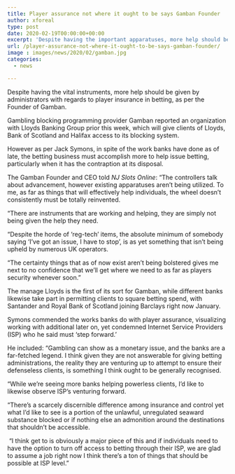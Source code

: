 ```yaml
---
title: Player assurance not where it ought to be says Gamban Founder
author: xforeal 
type: post
date: 2020-02-19T00:00:00+00:00
excerpt: 'Despite having the important apparatuses, more help should be given by administrators with regards to player security in betting, as per the Founder of Gamban '
url: /player-assurance-not-where-it-ought-to-be-says-gamban-founder/
image : images/news/2020/02/gamban.jpg
categories:
  - news

---
```

Despite having the vital instruments, more help should be given by administrators with regards to player insurance in betting, as per the Founder of Gamban.

Gambling blocking programming provider Gamban reported an organization with Lloyds Banking Group prior this week, which will give clients of Lloyds, Bank of Scotland and Halifax access to its blocking system.

However as per Jack Symons, in spite of the work banks have done as of late, the betting business must accomplish more to help issue betting, particularly when it has the contraption at its disposal.

The Gamban Founder and CEO told _NJ Slots Online_: &ldquo;The controllers talk about advancement, however existing apparatuses aren&rsquo;t being utilized. To me, as far as things that will effectively help individuals, the wheel doesn&rsquo;t consistently must be totally reinvented.

&ldquo;There are instruments that are working and helping, they are simply not being given the help they need.

&ldquo;Despite the horde of &lsquo;reg-tech&rsquo; items, the absolute minimum of somebody saying &lsquo;I&rsquo;ve got an issue, I have to stop&rsquo;, is as yet something that isn&rsquo;t being upheld by numerous UK operators.

&ldquo;The certainty things that as of now exist aren&rsquo;t being bolstered gives me next to no confidence that we&rsquo;ll get where we need to as far as players security whenever soon.&rdquo;

The manage Lloyds is the first of its sort for Gamban, while different banks likewise take part in permitting clients to square betting spend, with Santander and Royal Bank of Scotland joining Barclays right now January.

Symons commended the works banks do with player assurance, visualizing working with additional later on, yet condemned Internet Service Providers (ISP) who he said must &lsquo;step forward.&#8217;

He included: &ldquo;Gambling can show as a monetary issue, and the banks are a far-fetched legend. I think given they are not answerable for giving betting administrations, the reality they are venturing up to attempt to ensure their defenseless clients, is something I think ought to be generally recognised.

&ldquo;While we&rsquo;re seeing more banks helping powerless clients, I&rsquo;d like to likewise observe ISP&rsquo;s venturing forward.

&ldquo;There&rsquo;s a scarcely discernible difference among insurance and control yet what I&rsquo;d like to see is a portion of the unlawful, unregulated seaward substance blocked or if nothing else an admonition around the destinations that shouldn&rsquo;t be accessible.

&nbsp;&ldquo;I think get to is obviously a major piece of this and if individuals need to have the option to turn off access to betting through their ISP, we are glad to assume a job right now I think there&rsquo;s a ton of things that should be possible at ISP level.&rdquo;